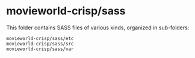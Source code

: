 # movieworld-crisp/sass

This folder contains SASS files of various kinds, organized in sub-folders:

    movieworld-crisp/sass/etc
    movieworld-crisp/sass/src
    movieworld-crisp/sass/var

